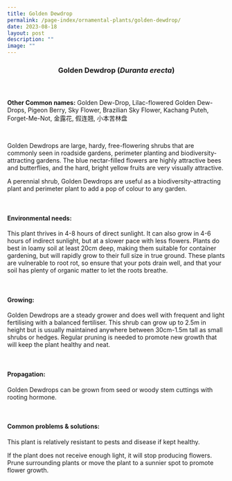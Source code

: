 ```yaml
---
title: Golden Dewdrop
permalink: /page-index/ornamental-plants/golden-dewdrop/
date: 2023-08-18
layout: post
description: ""
image: ""
---
```

<header> 
	<h3>Golden Dewdrop (<em>Duranta erecta</em>)</h3> 
</header>

<section>
	<p><strong>Other Common names:</strong> Golden Dew-Drop, Lilac-flowered Golden Dew-Drops, Pigeon Berry, Sky Flower, Brazilian Sky Flower, Kachang Puteh, Forget-Me-Not, 金露花, 假连翘, 小本苦林盘</p>
	<br>
</section>
 
<section>
	<p>Golden Dewdrops are large, hardy, free-flowering shrubs that are commonly seen in roadside gardens, perimeter planting and biodiversity-attracting gardens. The blue nectar-filled flowers are highly attractive bees and butterflies, and the hard, bright yellow fruits are very visually attractive.</p>
	<p>A perennial shrub, Golden Dewdrops are useful as a biodiversity-attracting plant and perimeter plant to add a pop of colour to any garden.</p>
	 <br> 
</section> 
 
<section> 
  <h4>Environmental needs:</h4> 
  <p>This plant thrives in 4-8 hours of direct sunlight. It can also grow in 4-6 hours of indirect sunlight, but at a slower pace with less flowers. Plants do best in loamy soil at least 20cm deep, making them suitable for container gardening, but will rapidly grow to their full size in true ground. These plants are vulnerable to root rot, so ensure that your pots drain well, and that your soil has plenty of organic matter to let the roots breathe.</p> 
	<br>
</section>

<section> 
  <h4>Growing:</h4> 
	<p>Golden Dewdrops are a steady grower and does well with frequent and light fertilising with a balanced fertiliser. This shrub can grow up to 2.5m in height but is usually maintained anywhere between 30cm-1.5m tall as small shrubs or hedges. Regular pruning is needed to promote new growth that will keep the plant healthy and neat.</p> 
	<br> 
</section> 

<section> 
  <h4>Propagation:</h4> 
	<p>Golden Dewdrops can be grown from seed or woody stem cuttings with rooting hormone. </p> 
	<br> 
</section> 
 
<section> 
  <h4>Common problems &amp; solutions:</h4> 
	<p>This plant is relatively resistant to pests and disease if kept healthy.</p>
	<p>If the plant does not receive enough light, it will stop producing flowers. Prune surrounding plants or move the plant to a sunnier spot to promote flower growth. </p>
	<br> 
</section>